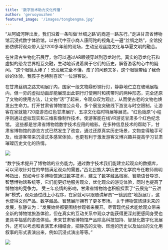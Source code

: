 ```yaml
---
title: '数字技术助力文化传播'
author: 'geruoyouzhen'
featured_image: '/images/tongbengma.jpg'
---
```


“从阿姆河畔出发，我们沿着一条叫做‘丝绸之路’的商道一路东行。”走进甘肃省博物馆沉浸式数字体验馆，以古代中亚小商人康阿陀的视角走一遍“丝绸之路”，全馆投影仿佛将观众带入至1200多年前的现场，生动呈现丝路文化与华夏文明的融合。

在甘肃古生物化石展厅，你可以通过AR眼镜穿越到恐龙时代。真实的恐龙化石和虚拟的恐龙世界相互交融，生动地诉说着属于它们的历史，解答游客的心中的疑问。“这个眼镜太棒了！恐龙我完全不懂，孩子的问题又多，这个眼镜带给了我奇妙的体验，我孩子也特别喜欢”一位游客说。

在甘肃丝绸之路文明展厅内，国家一级文物鼎形铜行灯，静静地伫立在玻璃展柜内，但一旁的虚拟动画却能展现出此铜行灯使用时和携带时的两种形态，完全还原了文物的使用方法，让文物“活”了起来，令观众叹为观止，从而使古老的文物也焕发出生命力。打开甘肃省博物馆公众号，多个展览突破线下游览与时空限制，让游客在家就能720度游览红色甘肃展厅、五凉文化临时特展等展览。“红色陇原”小程序则通过虚拟现实和三维影像制作技术，使游客能在线VR游览甘肃多个红色纪念馆。
这些都是甘肃省博物馆数字技术应用的缩影。在多种信息技术的帮助下，甘肃省博物馆的游览方式已然发生了改变，通过还原真实历史场景，文物变得触手可及，给游客带来沉浸式多感官体验，也更有利于激发游客文博兴趣并提高学习甘肃璀璨历史文化的热情。

![](/images/kuaidi.jpg)

“数字技术提升了博物馆的业务能力。通过数字技术我们能建立起观众的数据库，可以采取针对性的举措满足观众的需要。”西北民族大学历史文化学院专任教师周明琴指出，现如今许多博物馆通过数字技术，建立了数字藏品档案、智能语音导览、智慧博物馆系统等，它们能更好地服务观众，优化观众的游览体验，同时也提高了博物馆的竞争力。
受三年疫情的影响，甘肃省博物馆也积极探索了“云展览”“云讲解”模式，观众通过线上小程序，在家就可以跟随讲解员“一镜到底”地逛展厅，这也使得文创产品、数字藏品、智慧展厅拥有了更多市场。
关于博物馆旅游未来的发展，张静认为：“发展始终都要围绕参观者来展开。尽管现代技术能给观众带来全新的博物馆旅游体验，但在真实的互动关系中观众才能获得更深刻更感同身受也更具幸福感的游览体验。未来甘肃省博物馆产品除高科技加持、智慧化数字化发展外，还可以考虑和表演艺术相结合，把静态的文物、辉煌的历史以及灿烂的文化用叙事的形式表演出来，例如沉浸式演出等等。”

![](/images/bei.jpg)
